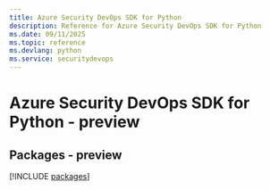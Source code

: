 ```yaml
---
title: Azure Security DevOps SDK for Python
description: Reference for Azure Security DevOps SDK for Python
ms.date: 09/11/2025
ms.topic: reference
ms.devlang: python
ms.service: securitydevops
---
```

# Azure Security DevOps SDK for Python - preview
## Packages - preview
[!INCLUDE [packages](security-devops-index.md)]